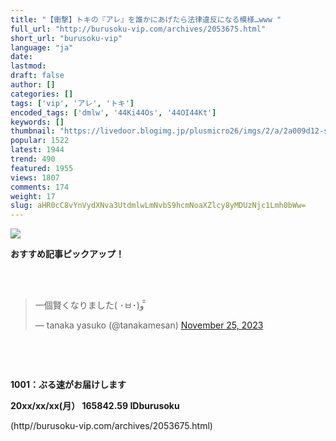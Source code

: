 ```yaml
---
title: "【衝撃】トキの『アレ』を誰かにあげたら法律違反になる模様…www "
full_url: "http://burusoku-vip.com/archives/2053675.html"
short_url: "burusoku-vip"
language: "ja"
date: 
lastmod: 
draft: false
author: []
categories: []
tags: ['vip', 'アレ', 'トキ']
encoded_tags: ['dmlw', '44Ki44Os', '44OI44Kt']
keywords: []
thumbnail: "https://livedoor.blogimg.jp/plusmicro26/imgs/2/a/2a009d12-s.png"
popular: 1522
latest: 1944
trend: 490
featured: 1955
views: 1807
comments: 174
weight: 17
slug: aHR0cC8vYnVydXNva3UtdmlwLmNvbS9hcmNoaXZlcy8yMDUzNjc1Lmh0bWw=
---
```


![](https://livedoor.blogimg.jp/plusmicro26/imgs/2/a/2a009d12-s.png)

<div><p><b>おすすめ記事ピックアップ！</b></p> <p class='g-ad1'> </p> <p class='g-ad2'> </p> <p></p><br> <br> <blockquote class='twitter-tweet'><p lang='ja' dir='ltr'>一個賢くなりました( ･ㅂ･)و ̑̑</p>— tanaka yasuko (@tanakamesan) <a href='https//twitter.com/tanakamesan/status/1728238612922454080?ref_src=twsrc%5Etfw'>November 25, 2023</a></blockquote> <br> <p id='csw_block'></p> <p id='divSP1'> </p> <br><p><b>1001：ぶる速がお届けします <p> 20xx/xx/xx(月） 165842.59 IDburusoku</p></b></p> <p class='g-ad1'> </p> <p class='g-ad2'> </p> <p id='divSP'> </p> </div>

(http//burusoku-vip.com/archives/2053675.html)
